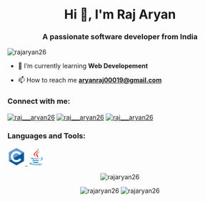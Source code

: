 <h1 align="center">Hi 👋, I'm Raj Aryan</h1>
<h3 align="center">A passionate software developer from India</h3>

<p align="left"> <img src="https://komarev.com/ghpvc/?username=rajaryan26&label=Profile%20views&color=0e75b6&style=flat" alt="rajaryan26" /> </p>

- 🌱 I’m currently learning **Web Developement**

- 📫 How to reach me **aryanraj00019@gmail.com**

<h3 align="left">Connect with me:</h3>
<p align="left">
<a href="https://instagram.com/raj___aryan26" target="blank"><img align="center" src="https://raw.githubusercontent.com/rahuldkjain/github-profile-readme-generator/master/src/images/icons/Social/instagram.svg" alt="raj___aryan26" height="30" width="40" /></a>
<a href="https://instagram.com/raj___aryan26" target="blank"><img align="center" src="https://raw.githubusercontent.com/rahuldkjain/github-profile-readme-generator/master/src/images/icons/Social/linked-in-alt.svg" alt="raj___aryan26" height="30" width="40" /></a>
<a href="https://instagram.com/raj___aryan26" target="blank"><img align="center" src="https://raw.githubusercontent.com/rahuldkjain/github-profile-readme-generator/master/src/images/icons/Social/facebook.svg" alt="raj___aryan26" height="30" width="40" /></a>
</p>

<h3 align="left">Languages and Tools:</h3>
<p align="left"> <a href="https://www.cprogramming.com/" target="_blank" rel="noreferrer"> <img src="https://raw.githubusercontent.com/devicons/devicon/master/icons/c/c-original.svg" alt="c" width="40" height="40"/> </a> <a href="https://www.java.com" target="_blank" rel="noreferrer"> <img src="https://raw.githubusercontent.com/devicons/devicon/master/icons/java/java-original.svg" alt="java" width="40" height="40"/> </a> </p>

<p align="center"><img width="50%" src="https://github-readme-stats.vercel.app/api/top-langs?username=rajaryan26&show_icons=true&locale=en&layout=compact&theme=radical" alt="rajaryan26"/></p>

<p align="center">
  <img width="48%" src="https://github-readme-stats.vercel.app/api?username=rajaryan26&show_icons=true&theme=tokyonight" alt="rajaryan26" />
	<img width="48%" src="https://github-readme-streak-stats.herokuapp.com/?user=rajaryan26&&theme=blue-green" alt="rajaryan26" />
</p>

